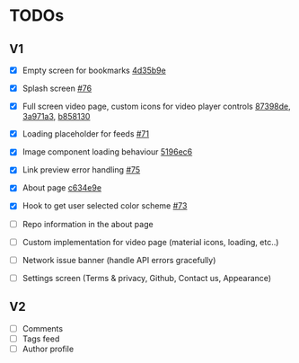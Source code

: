 # TODOs

## V1

- [x] Empty screen for bookmarks [4d35b9e](https://github.com/gmsgowtham/UDev/commit/4d35b9ed53bb8acd01aaaa4e830bf165fbaeeeb5)
- [x] Splash screen [#76](https://github.com/gmsgowtham/UDev/pull/76)
- [x] Full screen video page, custom icons for video player controls [87398de](https://github.com/gmsgowtham/UDev/commit/87398de7a72fc739480bbc6b65e802746bc130c2), [3a971a3](https://github.com/gmsgowtham/UDev/commit/3a971a37414b3f4254e5d16045eafe4ae3187e54),  [b858130](https://github.com/gmsgowtham/UDev/commit/b858130e2f1456d23f6cb4fcecd8a9f3655ee75b)
- [x] Loading placeholder for feeds [#71](https://github.com/gmsgowtham/UDev/pull/71)
- [x] Image component loading behaviour [5196ec6](https://github.com/gmsgowtham/UDev/commit/5196ec677ef4bbc234734b075923a1303af51980)
- [x] Link preview error handling [#75](https://github.com/gmsgowtham/UDev/pull/75)
- [x] About page [c634e9e](https://github.com/gmsgowtham/UDev/commit/c634e9e7fedf7295fd27c0bf94f4c4d5c697dec7)
- [x] Hook to get user selected color scheme [#73](https://github.com/gmsgowtham/UDev/pull/73)
- [ ] Repo information in the about page
- [ ] Custom implementation for video page (material icons, loading, etc..)
- [ ] Network issue banner (handle API errors gracefully)
- [ ] Settings screen (Terms & privacy, Github, Contact us, Appearance)


## V2

- [ ] Comments
- [ ] Tags feed
- [ ] Author profile
